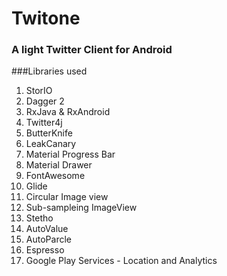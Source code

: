 # Twitone 

### A light Twitter Client for Android

###Libraries used

1.  StorIO
2.  Dagger 2
3.  RxJava & RxAndroid
4.  Twitter4j
5.  ButterKnife
6.  LeakCanary
7.  Material Progress Bar
8.  Material Drawer
9.  FontAwesome
10. Glide
11. Circular Image view
12. Sub-sampleing ImageView
13. Stetho
14. AutoValue
15. AutoParcle
16. Espresso
17. Google Play Services - Location and Analytics
